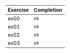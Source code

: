 | Exercise  | Completion |
| ------------- | ------------- |
|        ex00    | `ok`  |
| ex01  | `ok`  |
| ex02 | `ok`|
| ex03| `ok` |
